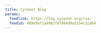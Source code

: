 ```yaml
---
title: Cyconet Blog
params:
  feedlink: https://log.cyconet.org/rss/
  feedid: 489e9af1a8963fd7884d0a3154c1cab4
---
```

